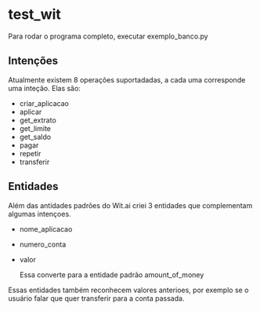 # test_wit

Para rodar o programa completo, executar exemplo_banco.py

## Intenções
Atualmente existem 8 operações suportadadas, a cada uma corresponde uma inteção. Elas são:
- criar_aplicacao
- aplicar
- get_extrato
- get_limite
- get_saldo
- pagar
- repetir
- transferir

## Entidades
Além das antidades padrões do Wit.ai criei 3 entidades que complementam algumas intençoes.
- nome_aplicacao
- numero_conta
- valor

  Essa converte para a entidade padrão amount_of_money
  
Essas entidades também reconhecem valores anterioes, por exemplo se o usuário falar que quer transferir para a conta passada.
